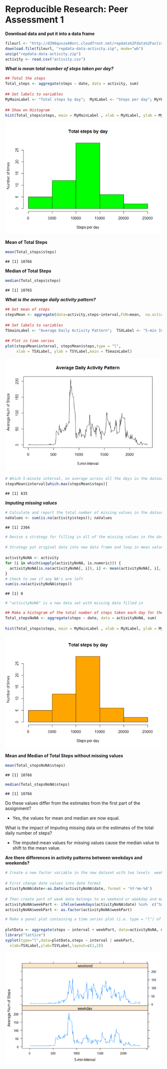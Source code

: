 # Reproducible Research: Peer Assessment 1



**Download data and put it into a data frame** 



```r
fileurl <- "http://d396qusza40orc.cloudfront.net/repdata%2Fdata%2Factivity.zip"
download.file(fileurl, "repdata-data-activity.zip", mode="wb")
unzip("repdata-data-activity.zip")
activity <- read.csv("activity.csv")
```
***What is mean total number of steps taken per day?***


```r
## Total the steps
Total_steps <- aggregate(steps ~ date, data = activity, sum)

## Set labels to variables
MyMainLabel <- "Total steps by day";  MyXLabel <- "Steps per day"; MyYLabel <- "Number of times"

## Show on Histogram
hist(Total_steps$steps, main = MyMainLabel , xlab = MyXLabel, ylab = MyYLabel,col="green")
```

![plot of chunk unnamed-chunk-2](./PA1_template_files/figure-html/unnamed-chunk-2.png) 


**Mean of Total Steps** 


```r
mean(Total_steps$steps)
```

```
## [1] 10766
```

**Median of Total Steps** 


```r
median(Total_steps$steps)
```

```
## [1] 10765
```

***What is the average daily activity pattern?***


```r
## Get mean of steps
stepsMean <- aggregate(data=activity,steps~interval,FUN=mean,  na.action=na.omit)

## Set labels to variables
TSmainLabel <- "Average Daily Activity Pattern";  TSXLabel <- "5-min Interval"; TSYLabel <- "Average Num of Steps"

## Plot in time series
plot(stepsMean$interval, stepsMean$steps,type = "l",
     xlab = TSXLabel, ylab = TSYLabel,main = TSmainLabel)
```

![plot of chunk unnamed-chunk-5](./PA1_template_files/figure-html/unnamed-chunk-5.png) 



```r
# Which 5-minute interval, on average across all the days in the dataset, contains the maximum number of steps?
stepsMean$interval[which.max(stepsMean$steps)]
```

```
## [1] 835
```

***Imputing missing values***


```r
# Calculate and report the total number of missing values in the dataset (i.e. the total number of rows with NAs)
naValues <- sum(is.na(activity$steps)); naValues
```

```
## [1] 2304
```


```r
# Devise a strategy for filling in all of the missing values in the dataset. The strategy does not need to be sophisticated. 

# Strategy put original data into new data frame and loop in mean value into NA's

activityNoNA <- activity
for (i in which(sapply(activityNoNA, is.numeric))) {
  activityNoNA[is.na(activityNoNA[, i]), i] <- mean(activityNoNA[, i],  na.rm = TRUE)
}
# Check to see if any NA's are left
sum(is.na(activityNoNA$steps))
```

```
## [1] 0
```

```r
# "activityNoNA" is a new data set with missing data filled in
```


```r
## Make a histogram of the total number of steps taken each day for the new data set
Total_stepsNoNA <- aggregate(steps ~ date, data = activityNoNA, sum)

hist(Total_steps$steps, main = MyMainLabel , xlab = MyXLabel, ylab = MyYLabel,col="orange")
```

![plot of chunk unnamed-chunk-9](./PA1_template_files/figure-html/unnamed-chunk-9.png) 

**Mean and Median of Total Steps without missing values** 


```r
mean(Total_stepsNoNA$steps)
```

```
## [1] 10766
```

```r
median(Total_stepsNoNA$steps)
```

```
## [1] 10766
```
Do these values differ from the estimates from the first part of the assignment? 

*  Yes, the values for mean and median are now equal.

What is the impact of imputing missing data on the estimates of the total daily number of steps?

*  The imputed mean values for missing values cause the median value to shift to the mean value.

**Are there differences in activity patterns between weekdays and weekends?** 

```r
# Create a new factor variable in the new dataset with two levels  weekday and weekend indicating whether a given date is a weekday or weekend day.

# First change date values into date format
activityNoNA$date<-as.Date(activityNoNA$date, format = '%Y-%m-%d')

# Then create part of week date belongs to as weekend or weekday and make factor
activityNoNA$weekPart <- ifelse(weekdays(activityNoNA$date) %in%  c("Saturday", "Sunday"),'weekend','weekday')
activityNoNA$weekPart <- as.factor(activityNoNA$weekPart)
```

```r
# Make a panel plot containing a time series plot (i.e. type = "l") of the 5-minute interval (x-axis) and the average number of steps taken, averaged across all weekday days or weekend days (y-axis). 

plotData <- aggregate(steps ~ interval + weekPart, data=activityNoNA, mean)
library("lattice")
xyplot(type="l",data=plotData,steps ~ interval | weekPart,
  xlab=TSXLabel,ylab=TSYLabel,layout=c(1,2))
```

![plot of chunk unnamed-chunk-12](./PA1_template_files/figure-html/unnamed-chunk-12.png) 
